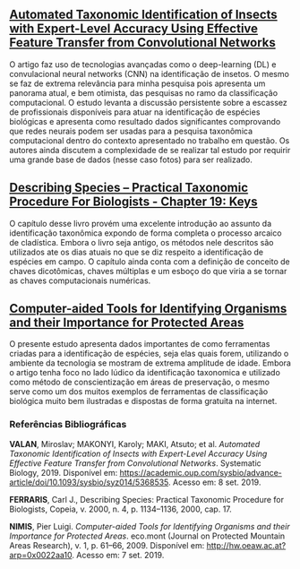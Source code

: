 ## [Automated Taxonomic Identification of Insects with Expert-Level Accuracy Using Effective Feature Transfer from Convolutional Networks](https://academic.oup.com/sysbio/advance-article/doi/10.1093/sysbio/syz014/5368535)

O artigo faz uso de tecnologias avançadas como o deep-learning (DL) e convulacional neural networks (CNN) na identificação de insetos. O mesmo se faz de extrema relevância para minha pesquisa pois apresenta um panorama atual, e bem otimista, das pesquisas no ramo da classificação computacional. O estudo levanta a discussão persistente sobre a escassez de profissionais disponíveis para atuar na identificação de espécies biológicas e apresenta como resultado dados significantes comprovando que redes neurais podem ser usadas para a pesquisa taxonômica computacional dentro do contexto apresentado no trabalho em questão. 
Os autores ainda discutem a complexidade de se realizar tal estudo por requirir uma grande base de dados (nesse caso fotos) para ser realizado. 

## [Describing Species – Practical Taxonomic Procedure For Biologists - Chapter 19: Keys⁠](https://www.researchgate.net/file.PostFileLoader.html?id=50a04f1ee24a46de3c00001c&assetKey=AS%3A271750846189569%401441801859153)

O capítulo desse livro provém uma excelente introdução ao assunto da identificação taxonômica expondo de forma completa o processo arcaico de cladística. Embora o livro seja antigo, os métodos nele descritos são utilizados ate os dias atuais no que se diz respeito a identificação de espécies em campo. O capítulo ainda conta com a definição de conceito de chaves dicotômicas, chaves múltiplas e um esboço do que viria a se tornar as chaves computacionais numéricas. 

## ⁠[Computer-aided Tools for Identifying Organisms and their Importance for Protected Areas](http://austriaca.at/?arp=0x0022aa10)

O presente estudo apresenta dados importantes de como ferramentas criadas para a identificação de espécies, seja elas quais forem, utilizando o ambiente da tecnologia se mostram de extrema amplitude de idade. Embora o artigo tenha foco no lado lúdico da identificação taxonomica e utilizado como método de conscientização em áreas de preservação, o mesmo serve como um dos muitos exemplos de ferramentas de classificação biológica muito bem ilustradas e dispostas de forma gratuita na internet. 

### Referências Bibliográficas

**VALAN**, Miroslav; MAKONYI, Karoly; MAKI, Atsuto; et al. *Automated Taxonomic Identification of Insects with Expert-Level Accuracy Using Effective Feature Transfer from Convolutional Networks*. Systematic Biology, 2019. Disponível em: <https://academic.oup.com/sysbio/advance-article/doi/10.1093/sysbio/syz014/5368535>. Acesso em: 8 set. 2019.

**FERRARIS**, Carl J., Describing Species: Practical Taxonomic Procedure for Biologists, Copeia, v. 2000, n. 4, p. 1134–1136, 2000, cap. 17.

**NIMIS**, Pier Luigi. *Computer-aided Tools for Identifying Organisms and their Importance for Protected Areas*. eco.mont (Journal on Protected Mountain Areas Research), v. 1, p. 61–66, 2009. Disponível em: <http://hw.oeaw.ac.at?arp=0x0022aa10>. Acesso em: 7 set. 2019.
